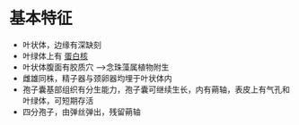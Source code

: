 # 基本特征
- 叶状体，边缘有深缺刻
- 叶绿体上有 [蛋白核](绿藻门#^d3ae2b)
- 叶状体腹面有胶质穴 -->念珠藻属植物附生
- 雌雄同株，精子器与颈卵器均埋于叶状体内
- 孢子囊基部组织有分生能力，孢子囊可继续生长，内有蒴轴，表皮上有气孔和叶绿体，可短期存活
- 四分孢子，由弹丝弹出，残留蒴轴